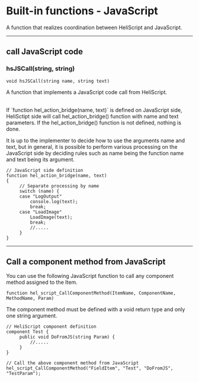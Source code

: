 
# Built-in functions - JavaScript

A function that realizes coordination between HeliScript and JavaScript.


***


## call JavaScript code

### hsJSCall(string, string)
`void hsJSCall(string name, string text)`

A function that implements a JavaScript code call from HeliScript.

</br>
If `function hel_action_bridge(name, text)` is defined on JavaScript side, HeliSctipt side will call hel_action_bridge() function with name and text parameters. If the hel_action_bridge() function is not defined, nothing is done.

It is up to the implementer to decide how to use the arguments name and text, but in general, it is possible to perform various processing on the JavaScript side by deciding rules such as name being the function name and text being its argument.


```
// JavaScript side definition
function hel_action_bridge(name, text)
{
     // Separate processing by name
     switch (name) {
     case "LogOutput"
         console.log(text);
         break;
     case "LoadImage"
         LoadImage(text);
         break;
         //.....
     }
}
```

***


## Call a component method from JavaScript

You can use the following JavaScript function to call any component method assigned to the Item.

`function hel_script_CallComponentMethod(ItemName, ComponentName, MethodName, Param)`

The component method must be defined with a void return type and only one string argument.

```
// HeliScript component definition
component Test {
     public void DoFromJS(string Param) {
         //.....
     }
}
```

```
// Call the above component method from JavaScript
hel_script_CallComponentMethod("FieldItem", "Test", "DoFromJS", "TestParam");
```